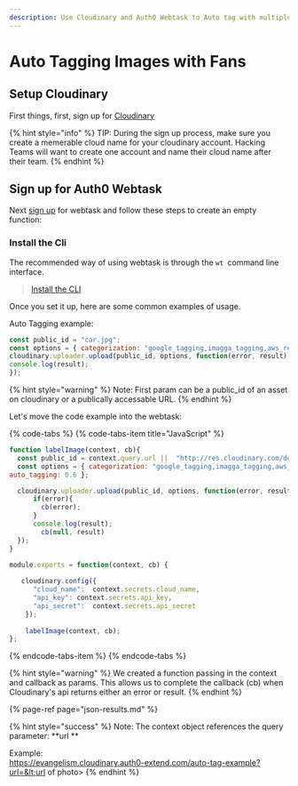 ```yaml
---
description: Use Cloudinary and Auth0 Webtask to Auto tag with multiple add-ons.
---
```


# Auto Tagging Images with Fans

## Setup Cloudinary

First things, first,  sign up for [Cloudinary](https://cloudinary.com/signup?utm_source=Emerge_Americas&utm_medium=Gitbook&utm_campaign=Evangelism&utm_term=Hackathon&utm_content=Signup_EA)

{% hint style="info" %}
TIP: During the sign up process, make sure you create a memerable cloud name for your cloudinary account.   Hacking Teams will want to create one account and name their cloud name after their team.
{% endhint %}

## Sign up for Auth0 Webtask

Next [sign up](https://webtask.io/make) for webtask and follow these steps to create an empty function:

### Install the Cli

The recommended way of using webtask is through the `wt `command line interface.

> [Install the CLI](https://webtask.io/cli)

Once you set it up, here are some common examples of usage.

Auto Tagging example:

```javascript
const public_id = "car.jpg";
const options = { categorization: "google_tagging,imagga_tagging,aws_rek_tagging", auto_tagging: 0.6 };
cloudinary.uploader.upload(public_id, options, function(error, result) { 
console.log(result); 
});
```

{% hint style="warning" %}
Note:  First param can be a public\_id of an asset on cloudinary or a publically accessable URL. 
{% endhint %}

Let's move the code example into the webtask:

{% code-tabs %}
{% code-tabs-item title="JavaScript" %}
```javascript
function labelImage(context, cb){
  const public_id = context.query.url ||  "http://res.cloudinary.com/de-demo/image/upload/q_auto:best/v1524008113/flooded_road_source.jpg";  
  const options = { categorization: "google_tagging,imagga_tagging,aws_rek_tagging", 
auto_tagging: 0.6 };

  cloudinary.uploader.upload(public_id, options, function(error, result) { 
      if(error){
        cb(error);
      }
      console.log(result); 
        cb(null, result)
  });
}

module.exports = function(context, cb) {
  
   cloudinary.config({
      "cloud_name":  context.secrets.cloud_name,
      "api_key": context.secrets.api_key,
      "api_secret":  context.secrets.api_secret
    });
    
    labelImage(context, cb);
};
```
{% endcode-tabs-item %}
{% endcode-tabs %}

{% hint style="warning" %}
We created a function passing in the context and callback as params. This allows us to complete the callback \(cb\) when Cloudinary's api returns either an error or result.
{% endhint %}

{% page-ref page="json-results.md" %}

{% hint style="success" %}
Note:  The context object references the query parameter: **url **

Example:    
https://evangelism.cloudinary.auth0-extend.com/auto-tag-example?url=&lt;url of photo&gt;
{% endhint %}




